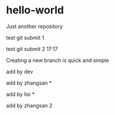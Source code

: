 # hello-world
Just another repository

test git submit 1

test git submit 2 17:17

Creating a new branch is quick and simple

add by dev

add by zhangsan *

add by lisi *

add by zhangsan 2
